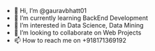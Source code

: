 - 👋 Hi, I’m @gauravbhatt01
- 🌱 I’m currently learning BackEnd Development
- 👀 I’m interested in Data Science, Data Mining
- 💞️ I’m looking to collaborate on Web Projects
- 📫 How to reach me on +918171369192

<!---
gauravbhatt01/gauravbhatt01 is a ✨ special ✨ repository because its `README.md` (this file) appears on your GitHub profile.
You can click the Preview link to take a look at your changes.
--->
